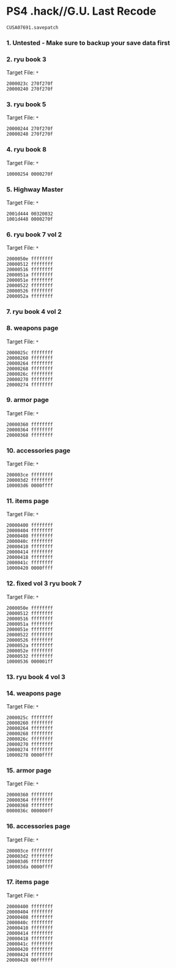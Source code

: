 #  PS4 .hack//G.U. Last Recode

`CUSA07691.savepatch`

### 1. Untested - Make sure to backup your save data first
### 2. ryu book 3

Target File: `*`

```
2000023c 270f270f
20000240 270f270f
```

### 3. ryu book 5

Target File: `*`

```
20000244 270f270f
20000248 270f270f
```

### 4. ryu book 8

Target File: `*`

```
10000254 0000270f
```

### 5. Highway Master

Target File: `*`

```
2001d444 00320032
1001d448 0000270f
```

### 6. ryu book 7 vol 2

Target File: `*`

```
2000050e ffffffff
20000512 ffffffff
20000516 ffffffff
2000051a ffffffff
2000051e ffffffff
20000522 ffffffff
20000526 ffffffff
2000052a ffffffff
```

### 7. ryu book 4 vol 2
### 8. weapons page

Target File: `*`

```
2000025c ffffffff
20000260 ffffffff
20000264 ffffffff
20000268 ffffffff
2000026c ffffffff
20000270 ffffffff
20000274 ffffffff
```

### 9. armor page

Target File: `*`

```
20000360 ffffffff
20000364 ffffffff
20000368 ffffffff
```

### 10. accessories page

Target File: `*`

```
200003ce ffffffff
200003d2 ffffffff
100003d6 0000ffff
```

### 11. items page

Target File: `*`

```
20000400 ffffffff
20000404 ffffffff
20000408 ffffffff
2000040c ffffffff
20000410 ffffffff
20000414 ffffffff
20000418 ffffffff
2000041c ffffffff
10000420 0000ffff
```

### 12. fixed vol 3 ryu book 7

Target File: `*`

```
2000050e ffffffff
20000512 ffffffff
20000516 ffffffff
2000051a ffffffff
2000051e ffffffff
20000522 ffffffff
20000526 ffffffff
2000052a ffffffff
2000052e ffffffff
20000532 ffffffff
10000536 000001ff
```

### 13. ryu book 4 vol 3
### 14. weapons page

Target File: `*`

```
2000025c ffffffff
20000260 ffffffff
20000264 ffffffff
20000268 ffffffff
2000026c ffffffff
20000270 ffffffff
20000274 ffffffff
10000278 0000ffff
```

### 15. armor page

Target File: `*`

```
20000360 ffffffff
20000364 ffffffff
20000368 ffffffff
0000036c 000000ff
```

### 16. accessories page

Target File: `*`

```
200003ce ffffffff
200003d2 ffffffff
200003d6 ffffffff
100003da 0000ffff
```

### 17. items page

Target File: `*`

```
20000400 ffffffff
20000404 ffffffff
20000408 ffffffff
2000040c ffffffff
20000410 ffffffff
20000414 ffffffff
20000418 ffffffff
2000041c ffffffff
20000420 ffffffff
20000424 ffffffff
20000428 00ffffff
```

